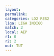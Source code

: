 ```yaml
---
layout: 
permalink: 
categories: LD2 RES2
liga: LIGA INDIGO
match: 3
local: AEP
r1: 0
r2: 2
out: TUT
---
```

